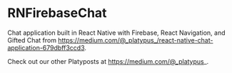 # RNFirebaseChat

Chat application built in React Native with Firebase, React Navigation, and Gifted Chat from https://medium.com/@_platypus_/react-native-chat-application-679dbff3ccd3.

Check out our other Platyposts at https://medium.com/@_platypus_.
